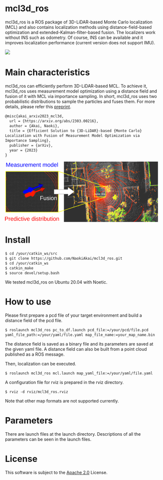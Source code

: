 # mcl3d_ros
mcl3d_ros is a ROS package of 3D-LiDAR-based Monte Carlo localization (MCL) and also contains localization methods using distance-field-based optimization and extended-Kalman-filter-based fusion. The localizers work without INS such as odometry. Of course, INS can be available and it improves localization performance (current version does not support IMU).

![](doc/demo.gif)



# Main characteristics

mcl3d_ros can efficiently perform 3D-LiDAR-based MCL. To achieve it, mcl3d_ros uses measurement model optimization using a distance field and fusion of it with MCL via importance sampling. In short, mcl3d_ros uses two probabilistic distributions to sample the particles and fuses them. For more details, please refer this [preprint](https://arxiv.org/abs/2303.00216).

```
@misc{akai_arxiv2023_mcl3d,
  url = {https://arxiv.org/abs/2303.00216},
  author = {Akai, Naoki},
  title = {Efficient Solution to {3D-LiDAR}-based {Monte Carlo} Localization with Fusion of Measurement Model Optimization via Importance Sampling},
  publisher = {arXiv},
  year = {2023}
}
```



![](doc/mcl3d_ros_image.png)





# Install

```
$ cd /your/catkin_ws/src
$ git clone https://github.com/NaokiAkai/mcl3d_ros.git
$ cd /your/catkin_ws
$ catkin_make
$ source devel/setup.bash
```

We tested mcl3d_ros on Ubuntu 20.04 with Noetic.





# How to use

Please first prepare a pcd file of your target environment and build a distance field of the pcd file.

```
$ roslaunch mcl3d_ros pc_to_df.launch pcd_file:=/your/pcd/file.pcd yaml_file_path:=/your/yaml/file.yaml map_file_name:=your_map_name.bin
```

The distance field is saved as a binary file and its parameters are saved at the given yaml file. A distance field can also be built from a point cloud published as a ROS message.

Then, localization can be executed.

```
$ roslaunch mcl3d_ros mcl.launch map_yaml_file:=/your/yaml/file.yaml
```

A configuration file for rviz is prepared in the rviz directory.

```
$ rviz -d rviz/mcl3d_ros.rviz
```

Note that other map formats are not supported currently.



# Parameters

There are launch files at the launch directory. Descriptions of all the parameters can be seen in the launch files.

### 

# License

This software is subject to the [Apache 2.0](http://www.apache.org/licenses/LICENSE-2.0.html) License.
